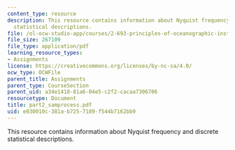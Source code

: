 ```yaml
---
content_type: resource
description: This resource contains information about Nyquist frequency and discrete
  statistical descriptions.
file: /ol-ocw-studio-app/courses/2-693-principles-of-oceanographic-instrument-systems-sensors-and-measurements-13-998-spring-2004/e030010c381ab7257189f544b7162bb9_part2_samprocess.pdf
file_size: 267109
file_type: application/pdf
learning_resource_types:
- Assignments
license: https://creativecommons.org/licenses/by-nc-sa/4.0/
ocw_type: OCWFile
parent_title: Assignments
parent_type: CourseSection
parent_uid: a34e1418-81a6-04e5-c2f2-cacaa7306706
resourcetype: Document
title: part2_samprocess.pdf
uid: e030010c-381a-b725-7189-f544b7162bb9
---
```

This resource contains information about Nyquist frequency and discrete statistical descriptions.